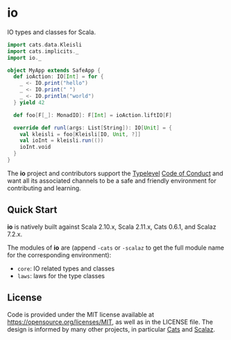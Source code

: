 # io
IO types and classes for Scala.

```scala
import cats.data.Kleisli
import cats.implicits._
import io._

object MyApp extends SafeApp {
  def ioAction: IO[Int] = for {
    _ <- IO.print("hello")
    _ <- IO.print(" ")
    _ <- IO.println("world")
  } yield 42

  def foo[F[_]: MonadIO]: F[Int] = ioAction.liftIO[F]

  override def runl(args: List[String]): IO[Unit] = {
    val kleisli = foo[Kleisli[IO, Unit, ?]]
    val ioInt = kleisli.run(())
    ioInt.void
  }
}
```

The **io** project and contributors support the
[Typelevel](http://typelevel.org/) [Code of Conduct](http://typelevel.org/conduct.html) and want all its
associated channels to be a safe and friendly environment for contributing and learning.

## Quick Start
**io** is natively built against Scala 2.10.x, Scala 2.11.x, Cats 0.6.1, and Scalaz 7.2.x.

The modules of **io** are (append `-cats` or `-scalaz` to get the full module name for the corresponding environment):

* `core`: IO related types and classes
* `laws`: laws for the type classes

## License
Code is provided under the MIT license available at https://opensource.org/licenses/MIT,
as well as in the LICENSE file. The design is informed by many other projects, in particular
[Cats](https://github.com/typelevel/cats) and [Scalaz](https://github.com/scalaz/scalaz).
